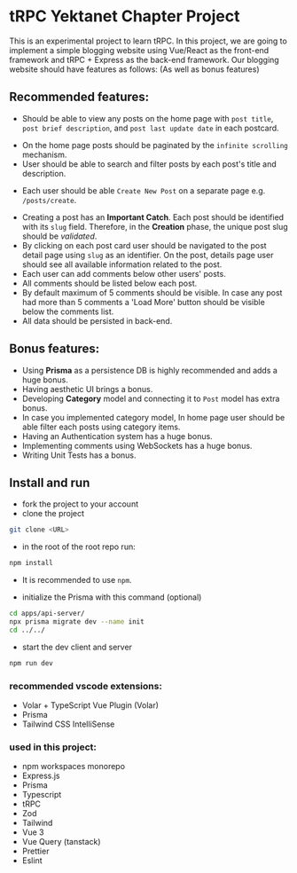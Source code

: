 # tRPC Yektanet Chapter Project
This is an experimental project to learn tRPC. 
In this project, we are going to implement a simple blogging website using Vue/React as the front-end framework and tRPC + Express as the back-end framework. Our blogging website should have features as follows: (As well as bonus features)

## Recommended features:
* Should be able to view any posts on the home page with `post title`, `post brief description`, and `post last update date` in each postcard.
- On the home page posts should be paginated by the `infinite scrolling` mechanism.
- User should be able to search and filter posts by each post's title and description.
* Each user should be able `Create New Post` on a separate page e.g. `/posts/create`.
- Creating a post has an **Important Catch**. Each post should be identified with its `slug` field. Therefore, in the **Creation** phase, the unique post slug should be *validated*.
- By clicking on each post card user should be navigated to the post detail page using `slug` as an identifier. On the post, details page user should see all available information related to the post.
- Each user can add comments below other users' posts.
- All comments should be listed below each post.
- By default maximum of 5 comments should be visible. In case any post had more than 5 comments a 'Load More' button should be visible below the comments list.
- All data should be persisted in back-end.

## Bonus features:
- Using **Prisma** as a persistence DB is highly recommended and adds a huge bonus.
- Having aesthetic UI brings a bonus.
- Developing **Category** model and connecting it to `Post` model has extra bonus.
- In case you implemented category model, In home page user should be able filter each posts using category items.
- Having an Authentication system has a huge bonus.
- Implementing comments using WebSockets has a huge bonus.
- Writing Unit Tests has a bonus.

## Install and run
* fork the project to your account
* clone the project
```bash
git clone <URL>
```

* in the root of the root repo run:
```bash
npm install
```
* It is recommended to use `npm`.

* initialize the Prisma with this command (optional)
```bash
cd apps/api-server/
npx prisma migrate dev --name init     
cd ../../
```
* start the dev client and server
```bash
npm run dev
```

### recommended vscode extensions:
- Volar + TypeScript Vue Plugin (Volar)
- Prisma
- Tailwind CSS IntelliSense

### used in this project:
- npm workspaces monorepo 
- Express.js
- Prisma
- Typescript
- tRPC
- Zod
- Tailwind
- Vue 3
- Vue Query (tanstack)
- Prettier
- Eslint